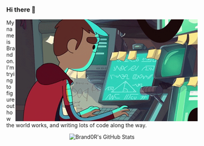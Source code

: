 ### Hi there 👋 

<img align="right" alt="GIF" src="https://github.com/Br4nd0R/Br4nd0R/blob/master/pull_lever.gif?raw=true" width="480" height="270" />

My name is Brandon. I'm trying to figure out how the world works, and writing lots of code along the way.


<p align="center"> <img src="https://github-readme-stats.vercel.app/api?username=Br4nd0R&show_icons=true&theme=tokyonight" alt="Brand0R's GitHub Stats" />
